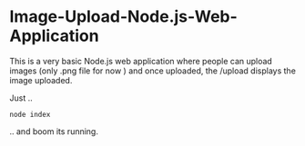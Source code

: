 # Image-Upload-Node.js-Web-Application

This is a very basic Node.js web application where people can upload images (only .png file for now ) and once uploaded, the /upload displays the image uploaded.

Just ..
```
node index
````
.. and boom its running.
